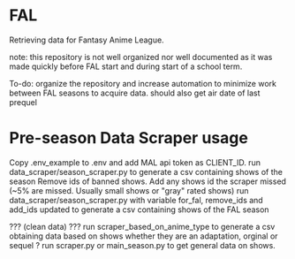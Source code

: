 # FAL
Retrieving data for Fantasy Anime League.

note: this repository is not well organized nor well documented as
it was made quickly before FAL start
and during start of a school term.

To-do: organize the repository and increase automation to minimize work between FAL seasons to acquire data.
should also get air date of last prequel

# Pre-season Data Scraper usage
Copy .env_example to .env and add MAL api token as CLIENT_ID.
run data_scraper/season_scraper.py to generate a csv containing shows of the season
Remove ids of banned shows. Add any shows id the scraper missed (~5% are missed. Usually small shows or "gray" rated shows)
run data_scraper/season_scraper.py with variable for_fal, remove_ids and add_ids updated to generate a csv containing shows of the FAL season

???
(clean data)
???
run scraper_based_on_anime_type to generate a csv obtaining data based on shows whether they are an adaptation, orginal or sequel
? run scraper.py or main_season.py to get general data on shows.
